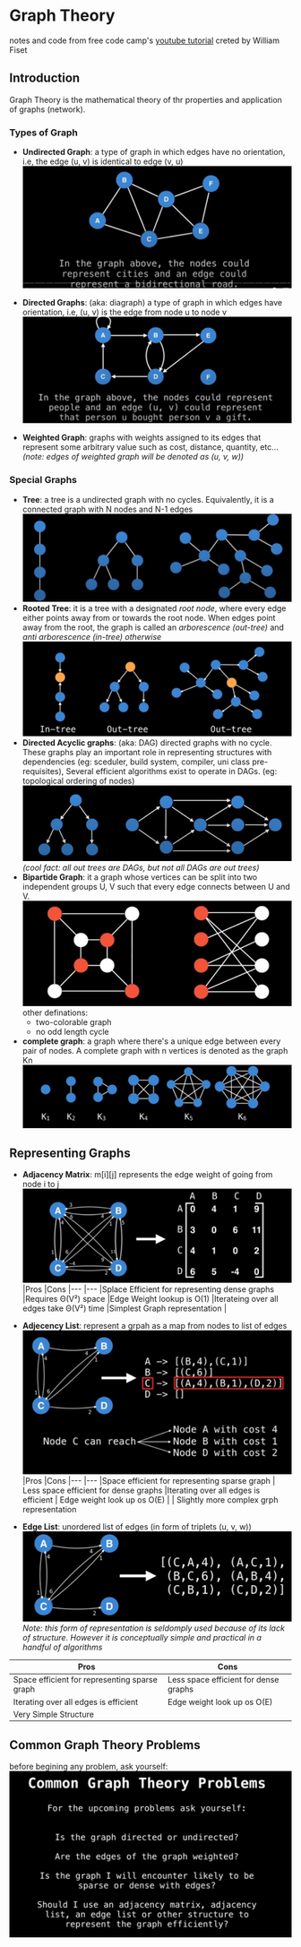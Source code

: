 # Graph Theory

notes and code from free code camp's
[youtube tutorial](https://www.youtube.com/watch?v=09_LlHjoEiY)
creted by William Fiset  

## Introduction

Graph Theory is the mathematical theory of thr properties and application of graphs (network).  

### Types of Graph

- **Undirected Graph**: a type of graph in which edges have no orientation, i.e, the edge (u, v) is identical to
edge (v, u)
![undirected graph](https://github.com/akankshaSha/GraphTheoryAlgo/blob/main/Images/undirected%20graph.jpg?raw=true)
- **Directed Graphs**: (aka: diagraph) a type of graph in which edges have orientation, i.e, (u, v) is the edge from node u to node v
![directed graph](https://github.com/akankshaSha/GraphTheoryAlgo/blob/main/Images/directed%20graph.jpg?raw=true)

- **Weighted Graph**: graphs with weights assigned to its edges that represent some arbitrary value such as cost, distance, quantity, etc...  
*(note: edges of weighted graph will be denoted as (u, v, w))*

### Special Graphs

- **Tree**: a tree is a undirected graph with no cycles. Equivalently, it is a connected graph with N nodes and N-1 edges
![tree](https://github.com/akankshaSha/GraphTheoryAlgo/blob/main/Images/tree.jpg?raw=true)
- **Rooted Tree**: it is a tree with a designated *root node*, where every edge either points away from or towards the root node. When edges point away from the root, the graph is called an *arborescence (out-tree)* and *anti arborescence (in-tree) otherwise*
![rootes tree](https://github.com/akankshaSha/GraphTheoryAlgo/blob/main/Images/rooted%20trees.jpg?raw=true)
- **Directed Acyclic graphs**: (aka: DAG) directed graphs with no cycle. These graphs play an important role in representing structures with dependencies (eg: sceduler, build system, compiler, uni class pre-requisites), Several efficient algorithms exist to operate in DAGs. (eg: topological ordering of nodes)
![DAG](https://github.com/akankshaSha/GraphTheoryAlgo/blob/main/Images/DAG.jpg?raw=true)
*(cool fact: all out trees are DAGs, but not all DAGs are out trees)*
- **Bipartide Graph**: it a graph whose vertices can be split into two independent groups U, V such that every edge connects between U and V.
![Bipartide](https://github.com/akankshaSha/GraphTheoryAlgo/blob/main/Images/bipartide%20graphs.jpg?raw=true)  
other definations:
  - two-colorable graph
  - no odd length cycle
- **complete graph**: a graph where there's a unique edge between every pair of nodes. A complete graph with n vertices is denoted as the graph Kn
![k6](https://github.com/akankshaSha/GraphTheoryAlgo/blob/main/Images/complete%20graph.jpg?raw=true)

## Representing Graphs

- **Adjacency Matrix**: m[i][j] represents the edge weight of going from node i to j
![adj mat](https://github.com/akankshaSha/GraphTheoryAlgo/blob/main/Images/adjecency%20matrix.jpg?raw=true) 
|Pros |Cons
|--- |---
|Splace Efficient for representing dense graphs |Requires Θ(V²) space
|Edge Weight lookup is O(1) |Iterateing over all edges take Θ(V²) time
|Simplest Graph representation |  

- **Adjecency List**: represent a grpah as a map from nodes to list of edges
![adj lst](https://github.com/akankshaSha/GraphTheoryAlgo/blob/main/Images/adjecencey%20list.jpg?raw=true)
|Pros |Cons
|--- |---
|Space efficient for representing sparse graph | Less space efficient for dense graphs
|Iterating over all edges is efficient | Edge weight look up os O(E)
|  | Slightly more complex grph representation

- **Edge List**: unordered list of edges (in form of triplets (u, v, w))
![edge lst](https://github.com/akankshaSha/GraphTheoryAlgo/blob/main/Images/Edge%20List.jpg?raw=true)  
*Note: this form of representation is seldomply used because of its lack of structure. However it is conceptually simple and practical in a handful of algorithms*  

|Pros |Cons
|--- |---
|Space efficient for representing sparse graph | Less space efficient for dense graphs
|Iterating over all edges is efficient | Edge weight look up os O(E)
|Very Simple Structure |  

## Common Graph Theory Problems

before begining any problem, ask yourself:
![questions](https://github.com/akankshaSha/GraphTheoryAlgo/blob/main/Images/stating%20a%20problem.jpg?raw=true)